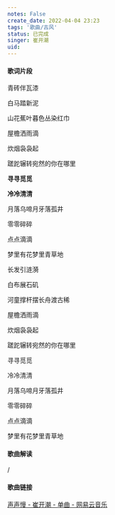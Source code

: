 ```yaml
---
notes: False
create_date: 2022-04-04 23:23
tags: '歌曲/古风'
status: 已完成 
singer: 崔开潮
uid: 
---
```


#### 歌词片段

青砖伴瓦漆

白马踏新泥

山花蕉叶暮色丛染红巾

屋檐洒雨滴

炊烟袅袅起

蹉跎辗转宛然的你在哪里

**寻寻觅觅**

**冷冷清清**

月落乌啼月牙落孤井

零零碎碎

点点滴滴

梦里有花梦里青草地

长发引涟漪

白布展石矶

河童撑杆摆长舟渡古稀

屋檐洒雨滴

炊烟袅袅起

蹉跎辗转宛然的你在哪里

寻寻觅觅

冷冷清清

月落乌啼月牙落孤井

零零碎碎

点点滴滴

梦里有花梦里青草地

#### 歌曲解读
/

#### 歌曲链接

[声声慢 - 崔开潮 - 单曲 - 网易云音乐](https://music.163.com/song?id=439139384&userid=84019341)





